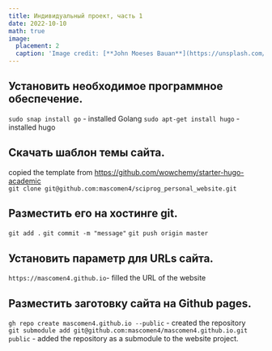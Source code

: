 ```yaml
---
title: Индивидуальный проект, часть 1
date: 2022-10-10
math: true
image:
  placement: 2
  caption: 'Image credit: [**John Moeses Bauan**](https://unsplash.com/photos/OGZtQF8iC0g)'
---
```


## Установить необходимое программное обеспечение.
`sudo snap install go` - installed Golang
`sudo apt-get install hugo` - installed hugo

## Скачать шаблон темы сайта.
copied the template from https://github.com/wowchemy/starter-hugo-academic  
`git clone git@github.com:mascomen4/sciprog_personal_website.git`

## Разместить его на хостинге git.
`git add .`
`git commit -m "message"`
`git push origin master`

## Установить параметр для URLs сайта.
`https://mascomen4.github.io`- filled the URL of the website  

## Разместить заготовку сайта на Github pages.
`gh repo create mascomen4.github.io --public` - created the repository  
`git submodule add git@github.com:mascomen4/mascomen4.github.io.git public` - added the repository as a submodule to the website project.

